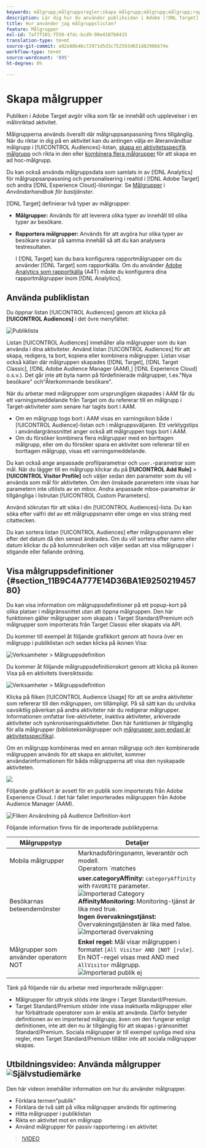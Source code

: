 ```yaml
---
keywords: målgrupp;målgruppsregler;skapa målgrupp;målgrupp;målgrupp;rapportmålgrupp;segment;anpassade profilparametrar;målgruppsdefinition;målgruppslista
description: Lär dig hur du använder publiksidan i Adobe [!DNL Target] och hur du visar Audience Definition-kort som innehåller målgruppsinformation och användningsinformation.
title: Hur använder jag målgruppslistan?
feature: Målgrupper
exl-id: 7af7f101-f550-4fdc-bcd9-90e4107b0415
translation-type: tm+mt
source-git-commit: a92e88b46c72971d5d3c752593d651d8290b674e
workflow-type: tm+mt
source-wordcount: '895'
ht-degree: 0%

---
```


# Skapa målgrupper

Publiken i Adobe Target avgör vilka som får se innehåll och upplevelser i en målinriktad aktivitet.

Målgrupperna används överallt där målgruppsanpassning finns tillgänglig. När du riktar in dig på en aktivitet kan du antingen välja en återanvändbar målgrupp i [!UICONTROL Audiences]-listan, [skapa en aktivitetsspecifik målgrupp](/help/c-target/creating-activity-only-audience.md) och rikta in den eller [kombinera flera målgrupper](/help/c-target/combining-multiple-audiences.md#concept_A7386F1EA4394BD2AB72399C225981E5) för att skapa en ad hoc-målgrupp.

Du kan också använda målgruppsdata som samlats in av [!DNL Analytics] för målgruppsanpassning och personalisering i realtid i [!DNL Adobe Target] och andra [!DNL Experience Cloud]-lösningar. Se [Målgrupper](https://experienceleague.adobe.com/docs/core-services/interface/audiences/audience-library.html) i *Användarhandbok för bastjänster*.

[!DNL Target] definierar två typer av målgrupper:

* **Målgrupper:** Används för att leverera olika typer av innehåll till olika typer av besökare.
* **Rapportera målgrupper:** Används för att avgöra hur olika typer av besökare svarar på samma innehåll så att du kan analysera testresultaten.

   I [!DNL Target] kan du bara konfigurera rapportmålgrupper om du använder [!DNL Target] som rapportkälla. Om du använder [Adobe Analytics som rapportkälla](/help/c-integrating-target-with-mac/a4t/a4t.md) (A4T) måste du konfigurera dina rapportmålgrupper inom [!DNL Analytics].

## Använda publiklistan

Du öppnar listan [!UICONTROL Audiences] genom att klicka på **[!UICONTROL Audiences]** i det övre menyfältet:

![Publiklista](assets/audiences_list.png)

Listan [!UICONTROL Audiences] innehåller alla målgrupper som du kan använda i dina aktiviteter. Använd listan [!UICONTROL Audiences] för att skapa, redigera, ta bort, kopiera eller kombinera målgrupper. Listan visar också källan där målgruppen skapades ([!DNL Target], [!DNL Target Classic], [!DNL Adobe Audience Manager (AAM),] [!DNL Experience Cloud] o.s.v.). Det går inte att byta namn på fördefinierade målgrupper, t.ex.&quot;Nya besökare&quot; och&quot;Återkommande besökare&quot;.

När du arbetar med målgrupper som ursprungligen skapades i AAM får du ett varningsmeddelande från Target om du refererar till en målgrupp i Target-aktiviteter som senare har tagits bort i AAM.

* Om en målgrupp togs bort i AAM visas en varningsikon både i [!UICONTROL Audience]-listan och i målgruppsväljaren. Ett verktygstips i användargränssnittet anger också att målgruppen togs bort i AAM.
* Om du försöker kombinera flera målgrupper med en borttagen målgrupp, eller om du försöker spara en aktivitet som refererar till en borttagen målgrupp, visas ett varningsmeddelande.

Du kan också ange anpassade profilparametrar och `user.`-parametrar som mål. När du lägger till en målgrupp klickar du på **[!UICONTROL Add Rule]** > **[!UICONTROL Visitor Profile]** och väljer sedan den parameter som du vill använda som mål för aktiviteten. Om den önskade parametern inte visas har parametern inte utlösts av en mbox. Andra anpassade mbox-parametrar är tillgängliga i listrutan [!UICONTROL Custom Parameters].

Använd sökrutan för att söka i din [!UICONTROL Audiences]-lista. Du kan söka efter valfri del av ett målgruppsnamn eller omge en viss sträng med citattecken.

Du kan sortera listan [!UICONTROL Audiences] efter målgruppsnamn eller efter det datum då den senast ändrades. Om du vill sortera efter namn eller datum klickar du på kolumnrubriken och väljer sedan att visa målgrupper i stigande eller fallande ordning.

## Visa målgruppsdefinitioner {#section_11B9C4A777E14D36BA1E925021945780}

Du kan visa information om målgruppsdefinitioner på ett popup-kort på olika platser i målgränssnittet utan att öppna målgruppen. Den här funktionen gäller målgrupper som skapats i Target Standard/Premium och målgrupper som importerats från Target Classic eller skapats via API.

Du kommer till exempel åt följande grafikkort genom att hovra över en målgrupp i publiklistan och sedan klicka på ikonen Visa:

![Verksamheter > Målgruppsdefinition](assets/audience_definition_list.png)

Du kommer åt följande målgruppsdefinitionskort genom att klicka på ikonen Visa på en aktivitets översiktssida:

![Verksamheter > Målgruppsdefinition](assets/audience_definition_list.png)

Klicka på fliken [!UICONTROL Audience Usage] för att se andra aktiviteter som refererar till den målgruppen, om tillämpligt. På så sätt kan du undvika oavsiktlig påverkan på andra aktiviteter när du redigerar målgrupper. Informationen omfattar live-aktiviteter, inaktiva aktiviteter, arkiverade aktiviteter och synkroniseringsaktiviteter. Den här funktionen är tillgänglig för alla målgrupper (biblioteksmålgrupper och [målgrupper som endast är aktivitetsspecifika](/help/c-target/creating-activity-only-audience.md#concept_A6BADCF530ED4AE1852E677FEBE68483)).

Om en målgrupp kombineras med en annan målgrupp och den kombinerade målgruppen används för att skapa en aktivitet, kommer användarinformationen för båda målgrupperna att visa den nyskapade aktiviteten.

![](assets/audience_definition_list_usage.png)

Följande grafikkort är avsett för en publik som importerats från Adobe Experience Cloud. I det här fallet importerades målgruppen från Adobe Audience Manager (AAM).

![Fliken Användning på Audience Definition-kort](assets/audience_definition_mc.png)

Följande information finns för de importerade publiktyperna:

| Målgruppstyp | Detaljer |
|--- |--- |
| Mobila målgrupper | Marknadsföringsnamn, leverantör och modell.<br>Operatorn  `matches | does not match` visas i stället för  `equals | does not equal`<br>![Importerad mobil publik](/help/c-target/c-audiences/assets/imported_mobile_audience.png). |
| Besökarnas beteendemönster | **user.categoryAffinity:** `categoryAffinity` with  `FAVORITE` parameter.<br>![Importerad Category ](/help/c-target/c-audiences/assets/imported_category_affinity.png)<br>**AffinityMonitoring:** Monitoring-tjänst är lika med true.<br>**Ingen övervakningstjänst:** Övervakningstjänsten är lika med false.<br>![Importerad övervakning](/help/c-target/c-audiences/assets/imported_monitoring.png) |
| Målgrupper som använder operatorn NOT | **Enkel regel:** Mål visar målgruppen i formatet  `[All Visitor AND [NOT [rule]`. En NOT-regel visas med AND med `AllVisitor` målgrupp.<br>![Importerad publik ej](/help/c-target/c-audiences/assets/imported_not_audience.png) |

Tänk på följande när du arbetar med importerade målgrupper:

* Målgrupper för uttryck stöds inte längre i Target Standard/Premium.
* Target Standard/Premium stöder inte vissa inaktuella målgrupper eller har förbättrade operatorer som är enkla att använda. Därför betyder definitionen av en importerad målgrupp, även om den fungerar enligt definitionen, inte att den nu är tillgänglig för att skapas i gränssnittet Standard/Premium. Sociala målgrupper är till exempel synliga med sina regler, men Target Standard/Premium tillåter inte att sociala målgrupper skapas.

## Utbildningsvideo: Använda målgrupper ![Självstudiemärke](/help/assets/tutorial.png)

Den här videon innehåller information om hur du använder målgrupper.

* Förklara termen&quot;publik&quot;
* Förklara de två sätt på vilka målgrupper används för optimering
* Hitta målgrupper i publiklistan
* Rikta en aktivitet mot en målgrupp
* Använd målgrupper för passiv rapportering i en aktivitet

>[!VIDEO](https://video.tv.adobe.com/v/17398)

